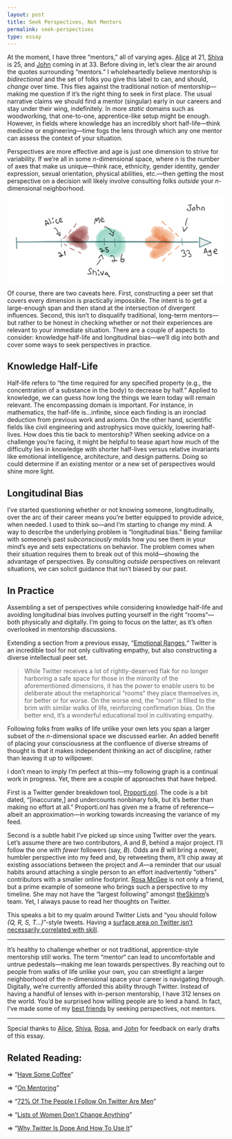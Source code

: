 ```yaml
---
layout: post
title: Seek Perspectives, Not Mentors
permalink: seek-perspectives
type: essay
---
```


At the moment, I have three “mentors,” all of varying ages. [Alice](http://twitter.com/alicexyr) at 21, [Shiva](http://twitter.com/ShivaKilaru) is 25, and [John](http://twitter.com/jxxf) coming in at 33. Before diving in, let’s clear the air around the quotes surrounding “mentors.” I wholeheartedly believe mentorship is _bidirectional_ and the set of folks you give this label to can, and should, _change_ over time. This flies against the traditional notion of mentorship—making me question if it’s the right thing to seek in first place. The usual narrative claims we should find a mentor (singular) early in our careers and stay under their wing, indefinitely. In more _static_ domains such as woodworking, that one-to-one, apprentice-like setup might be enough. However, in fields where knowledge has an incredibly short half-life—think medicine or engineering—time fogs the lens through which any one mentor can assess the context of your situation.

Perspectives are more effective and age is just one dimension to strive for variability. If we’re all in some _n_-dimensional space, where _n_ is the number of axes that make us unique—think race, ethnicity, gender identity, gender expression, sexual orientation, physical abilities, etc.—then getting the most perspective on a decision will likely involve consulting folks _outside_ your _n_-dimensional neighborhood.

![Axis with age increasing to the right. Three annotations are present: Alice at 21, Shiva at 25, Me (Jasdev) at 26, and John at 33. Surrounding each annotation is a colored “neighborhood,“ representing a perspective.](/public/images/age_perspective.png)

Of course, there are two caveats here. First, constructing a peer set that covers every dimension is practically impossible. The intent is to get a large-enough span and then stand at the intersection of divergent influences. Second, this isn’t to disqualify traditional, long-term mentors—but rather to be honest in checking whether or not their experiences are relevant to your immediate situation. There are a couple of aspects to consider: knowledge half-life and longitudinal bias—we’ll dig into both and cover some ways to seek perspectives in practice.

## Knowledge Half-Life

Half-life refers to “the time required for any specified property (e.g., the concentration of a substance in the body) to decrease by half.” Applied to knowledge, we can guess how long the things we learn today will remain relevant. The encompassing domain is important. For instance, in mathematics, the half-life is…infinite, since each finding is an ironclad deduction from previous work and axioms. On the other hand, scientific fields like civil engineering and astrophysics move quickly, lowering half-lives. How does this tie back to mentorship? When seeking advice on a challenge you’re facing, it might be helpful to tease apart how much of the difficulty lies in knowledge with shorter half-lives versus relative invariants like emotional intelligence, architecture, and design patterns. Doing so could determine if an existing mentor or a new set of perspectives would shine more light.

## Longitudinal Bias

I’ve started questioning whether or not knowing someone, longitudinally, over the arc of their career means you’re better equipped to provide advice, when needed. I used to think so—and I’m starting to change my mind. A way to describe the underlying problem is “longitudinal bias.” Being familiar with someone’s past _subconsciously_ molds how you see them in your mind’s eye and sets expectations on behavior. The problem comes when their situation requires them to break out of this mold—showing the advantage of perspectives. By consulting _outside_ perspectives on relevant situations, we can solicit guidance that isn’t biased by our past.

## In Practice

Assembling a set of perspectives while considering knowledge half-life and avoiding longitudinal bias involves putting yourself in the right “rooms“—both physically and digitally. I’m going to focus on the latter, as it’s often overlooked in mentorship discussions.

Extending a section from a previous essay, “[Emotional Ranges](/emotional-ranges),“ Twitter is an incredible tool for not only cultivating empathy, but also constructing a diverse intellectual peer set.

> While Twitter receives a lot of rightly-deserved flak for no longer harboring a safe space for those in the minority of the aforementioned dimensions, it has the power to enable users to be deliberate about the metaphorical “rooms“ they place themselves in, for better or for worse. On the worse end, the “room“ is filled to the brim with similar walks of life, reinforcing confirmation bias. On the better end, it’s a wonderful educational tool in cultivating empathy.

Following folks from walks of life unlike your own lets you span a larger subset of the _n_-dimensional space we discussed earlier. An added benefit of placing your consciousness at the confluence of diverse streams of thought is that it makes independent thinking an act of discipline, rather than leaving it up to willpower.

I don’t mean to imply I’m perfect at this—my following graph is a continual work in progress. Yet, there are a couple of approaches that have helped.

First is a Twitter gender breakdown tool, [Proporti.onl](https://www.proporti.onl). The code is a bit dated, “[inaccurate,] and undercounts nonbinary folk, but it’s better than making no effort at all.” Proporti.onl has given me a frame of reference—albeit an approximation—in working towards increasing the variance of my feed.

Second is a subtle habit I’ve picked up since using Twitter over the years. Let’s assume there are two contributors, _A_ and _B_, behind a major project. I’ll follow the one with _fewer_ followers (say, _B_). Odds are _B_ will bring a newer, humbler perspective into my feed and, by retweeting them, it’ll chip away at existing associations between the project and _A_—a reminder that our usual habits around attaching a single person to an effort inadvertently “others” contributors with a smaller online footprint. [Rosa McGee](https://twitter.com/mcgeerosa) is not only a friend, but a prime example of someone who brings such a perspective to my timeline. She may not have the “largest following” amongst [theSkimm](http://www.theskimm.com)’s team. Yet, I always pause to read her thoughts on Twitter.

This speaks a bit to my qualm around Twitter Lists and “you should follow _{Q, R, S, T…}_”-style tweets. Having a [surface area on Twitter isn’t necessarily correlated with skill](https://twitter.com/nbashaw/status/810339855641223168).

---

It’s healthy to challenge whether or not traditional, apprentice-style mentorship still works. The term “mentor“ can lead to uncomfortable and untrue pedestals—making me lean towards perspectives. By reaching out to people from walks of life unlike your own, you can streetlight a larger neighborhood of the _n_-dimensional space your career is navigating through. Digitally, we’re currently afforded this ability through Twitter. Instead of having a handful of lenses with in-person mentorship, I have 312 lenses on the world. You’d be surprised how willing people are to lend a hand. In fact, I’ve made some of my [best friends](/ambient-intimacy) by seeking perspectives, not mentors.

---

Special thanks to [Alice](http://twitter.com/alicexyr), [Shiva](http://twitter.com/ShivaKilaru), [Rosa](https://twitter.com/mcgeerosa), and [John](http://twitter.com/jxxf) for feedback on early drafts of this essay.

## Related Reading:

⇒ “[Have Some Coffee](https://medium.com/thelist/have-some-coffee-9e468d958e77)”

⇒ “[On Mentoring](https://themanual.org/read/issues/4/diana-kimball/article)”

⇒ “[72% Of The People I Follow On Twitter Are Men](https://emptysqua.re/blog/gender-of-twitter-users-i-follow/)”

⇒ “[Lists of Women Don’t Change Anything](https://cate.blog/2017/06/29/lists-of-women-dont-change-anything/)”

⇒ “[Why Twitter Is Dope And How To Use It](https://speakerdeck.com/nikhilkrishnan/why-twitter-is-dope-and-how-to-use-it)”
